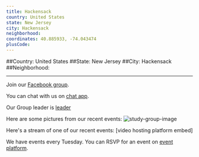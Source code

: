 ```yaml
---
title: Hackensack
country: United States
state: New Jersey
city: Hackensack
neighborhood: 
coordinates: 40.885933, -74.043474
plusCode:
---
```


##Country: United States
##State: New Jersey
##City: Hackensack
##Neighborhood: 
*****
Join our [Facebook group](https://www.facebook.com/groups/free.code.camp.Hackensack).

You can chat with us on [chat app]().

Our Group leader is [leader]()

Here are some pictures from our recent events:
![study-group-image]()

Here's a stream of one of our recent events:
[video hosting platform embed]

We have events every Tuesday. You can RSVP for an event on [event platform]().
